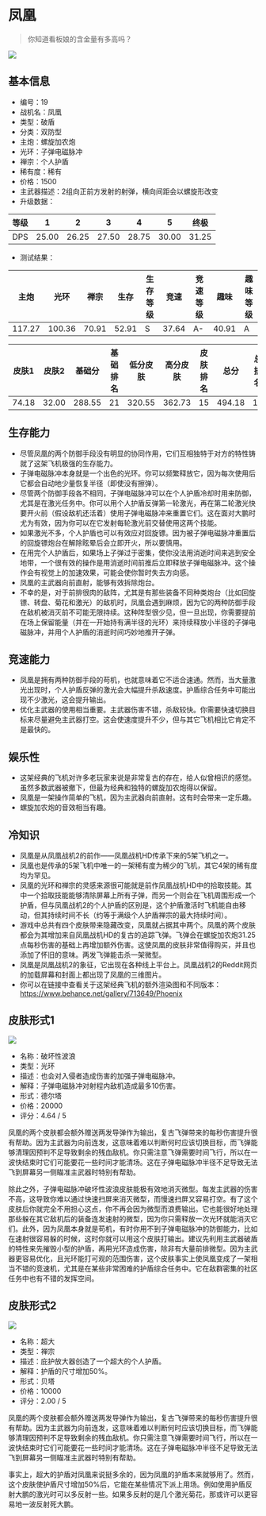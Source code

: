 # 凤凰

> 你知道看板娘的含金量有多高吗？

<img src="/ships/ship_19.png" style={{zoom:1}}/>

## 基本信息

- 编号：19
- 战机名：凤凰
- 类型：破盾
- 分类：双防型
- 主炮：螺旋加农炮
- 光环：子弹电磁脉冲
- 禅宗：个人护盾
- 稀有度：稀有
- 价格：1500
- 主武器描述：2组向正前方发射的射弹，横向间距会以螺旋形改变
- 升级数据：

| 等级 | 1 | 2 | 3 | 4 | 5 | 终极 |
|--|--|--|--|--|--|--|
| DPS | 25.00 | 26.25 | 27.50 | 28.75 | 30.00 | 31.25 |

- 测试结果：

| 主炮 | 光环 | 禅宗 | 生存 | 生存等级 | 竞速 | 竞速等级 | 趣味 | 趣味等级 |
|--|--|--|--|--|--|--|--|--|
| 117.27 | 100.36 | 70.91 | 52.91 | S | 37.64 | A- | 40.91 | A |

| 皮肤1 | 皮肤2 | 基础分 | 基础排名 | 低分皮肤 | 高分皮肤 | 皮肤排名 | 总分 | 总排名 |
|--|--|--|--|--|--|--|--|--|
| 74.18 | 32.00 | 288.55 | 21 | 320.55 | 362.73 | 15 | 494.18 | 13 |

## 生存能力

- 尽管凤凰的两个防御手段没有明显的协同作用，它们互相独特于对方的特性铸就了这架飞机极强的生存能力。
- 子弹电磁脉冲本身就是一个出色的光环。你可以频繁释放它，因为每次使用后它都会自动地少量恢复半径（即使没有擦弹）。
- 尽管两个防御手段各不相同，子弹电磁脉冲可以在个人护盾冷却时用来防御，尤其是在激光任务中。你可以用个人护盾反弹第一轮激光，再在第二轮激光快要开火前（假设敌机还活着）使用子弹电磁脉冲来重置它们。这在面对大鹏时尤为有效，因为你可以在它发射每轮激光前交替使用这两个技能。
- 如果激光不多，个人护盾也可以有效应对回旋镖。因为被子弹电磁脉冲重置后的回旋镖炮台在解除眩晕后会立即开火，所以要慎用。
- 在用完个人护盾后，如果场上子弹过于密集，使你没法用消逝时间来逃到安全地带，一个很有效的操作是用消逝时间前推后立即释放子弹电磁脉冲。这个操作会有视觉上的加速效果，可能会使你暂时失去方向感。
- 凤凰的主武器向前直射，能够有效拆除炮台。
- 不幸的是，对于前排很肉的敌阵，尤其是有那些装备不同种类炮台（比如回旋镖、转盘、菊花和激光）的敌机时，凤凰会遇到麻烦，因为它的两种防御手段在敌机被消灭前不可能无限持续。这种阵型很少见，但一旦出现，你需要提前在场上保留能量（并在一开始持有满半径的光环）来持续释放小半径的子弹电磁脉冲，并用个人护盾的消逝时间巧妙地推开子弹。

## 竞速能力

- 凤凰是拥有两种防御手段的苟机，也就意味着它不适合速通。然而，当大量激光出现时，个人护盾反弹的激光会大幅提升杀敌速度。护盾综合任务中可能出现不少激光，这会提升输出。
- 优化主武器的使用相当重要。主武器伤害不错，杀敌较快。你需要快速切换目标来尽量避免主武器打空。这会使速度提升不少，但与其它飞机相比它肯定不是最快的。

## 娱乐性

- 这架经典的飞机对许多老玩家来说是非常复古的存在，给人似曾相识的感觉。虽然多数武器被撤下，但最为经典和独特的螺旋加农炮得以保留。
- 凤凰是一架操作简单的飞机，因为主武器向前直射。这有时会带来一定乐趣。
- 螺旋加农炮的音效相当有趣。

## 冷知识

- 凤凰是从凤凰战机2的前作——凤凰战机HD传承下来的5架飞机之一。
- 凤凰也是传承的5架飞机中唯一的一架稀有度为稀少的飞机，其它4架的稀有度均为罕见。
- 凤凰的光环和禅宗的灵感来源很可能就是前作凤凰战机HD中的拾取技能。其中一个拾取技能能够清除屏幕上所有子弹，而另一个则会在飞机周围形成一个护盾，但与凤凰战机2的个人护盾的区别是，这个护盾激活时飞机能自由移动，但其持续时间不长（约等于满级个人护盾禅宗的最大持续时间）。
- 游戏中总共有四个皮肤带来隐藏改变，凤凰就占据其中两个。凤凰的两个皮肤都会为其增加来自凤凰战机HD的复古的追踪飞弹。飞弹会在螺旋加农炮31.25点每秒伤害的基础上再增加额外伤害。这使凤凰的皮肤非常值得购买，并且也添加了怀旧的意味。两发飞弹能击杀一架微型。
- 凤凰是凤凰战机2的象征，它出现在各种线上平台上。凤凰战机2的Reddit网页的加载屏幕和封面上都出现了凤凰的三维图片。
- 你可以在链接中查看关于这架经典飞机的额外渲染图和不同版本：https://www.behance.net/gallery/713649/Phoenix

## 皮肤形式1

<img src="/ships/ship_19_apex_1.png" style={{zoom:1}}/>

- 名称：破坏性波浪
- 类型：光环
- 描述：也会对入侵者造成伤害的加强子弹电磁脉冲。
- 解释：子弹电磁脉冲对射程内敌机造成最多10伤害。
- 形式：德尔塔
- 价格：20000
- 评分：4.64 / 5

凤凰的两个皮肤都会额外赠送两发导弹作为输出，复古飞弹带来的每秒伤害提升很有帮助。因为主武器为向前连发，这意味着难以判断何时应该切换目标，而飞弹能够清理因预判不足导致剩余的残血敌机。你只需注意飞弹需要时间飞行，所以在一波快结束时它们可能要花一些时间才能清场。这在子弹电磁脉冲半径不足导致无法飞到屏幕另一侧瞄准主武器时特别有帮助。

除此之外，子弹电磁脉冲破坏性波浪皮肤能极有效地消灭微型。每发主武器的伤害不高，这导致你难以通过快速扫屏来消灭微型，而慢速扫屏又容易打空。有了这个皮肤后你就完全不用担心这点，你不再会因为微型而浪费输出。它也能很好地处理那些躲在其它敌机后的装备连发速射的微型，因为你只需释放一次光环就能消灭它们。此外，因为凤凰本身就是苟机，有时你用不到子弹电磁脉冲的防御能力，比如在速射很容易躲的时候，这时你就可以用这个皮肤打输出。建议先利用主武器破盾的特性来先摧毁小型的护盾，再用光环造成伤害，除非有大量前排微型。因为主武器更容易优化，且光环能打可观的范围伤害，这个皮肤事实上使凤凰变成了一架相当不错的竞速机，尤其是在某些非常困难的护盾综合任务中。它在敌群密集的社区任务中也有不错的发挥空间。

## 皮肤形式2

<img src="/ships/ship_19_apex_2.png" style={{zoom:1}}/>

- 名称：超大
- 类型：禅宗
- 描述：庇护放大器创造了一个超大的个人护盾。
- 解释：护盾的尺寸增加50%。
- 形式：贝塔
- 价格：10000
- 评分：2.00 / 5

凤凰的两个皮肤都会额外赠送两发导弹作为输出，复古飞弹带来的每秒伤害提升很有帮助。因为主武器为向前连发，这意味着难以判断何时应该切换目标，而飞弹能够清理因预判不足导致剩余的残血敌机。你只需注意飞弹需要时间飞行，所以在一波快结束时它们可能要花一些时间才能清场。这在子弹电磁脉冲半径不足导致无法飞到屏幕另一侧瞄准主武器时特别有帮助。

事实上，超大的护盾对凤凰来说挺多余的，因为凤凰的护盾本来就够用了。然而，这个皮肤使护盾尺寸增加50%后，它能在某些情况下派上用场。例如使用护盾反射大鹏的激光时可以多反射一些。如果多反射的是几个激光菊花，那或许可以更容易地一波反射死大鹏。
